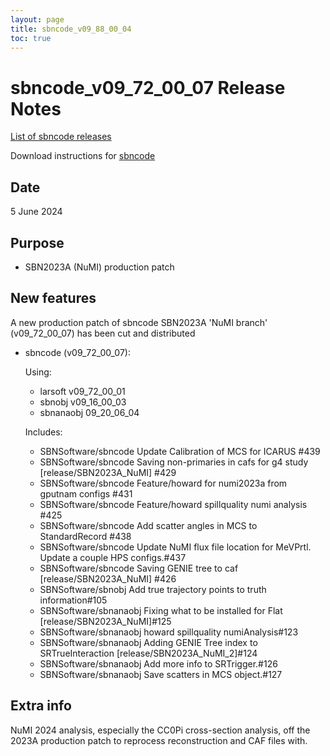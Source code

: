 ```yaml
---
layout: page
title: sbncode_v09_88_00_04
toc: true
---
```


sbncode_v09_72_00_07 Release Notes
=======================================================================================

[List of sbncode releases](https://sbnsoftware.github.io/AnalysisInfrastructure/ReleaseManagement/Releases/List_of_SBN_code_releases)

Download instructions for [sbncode]()

Date
---------------------------------------------------
5 June 2024

Purpose
---------------------------------------------------
* SBN2023A  (NuMI) production patch 

New features
---------------------------------------------------
A new production patch of sbncode  SBN2023A 'NuMI branch' (v09_72_00_07) has been cut and distributed

* sbncode (v09_72_00_07):

  Using:
  *  larsoft v09_72_00_01
  * sbnobj v09_16_00_03
  * sbnanaobj 09_20_06_04 

   Includes:
  * SBNSoftware/sbncode Update Calibration of MCS for ICARUS #439
  * SBNSoftware/sbncode Saving non-primaries in cafs for g4 study [release/SBN2023A_NuMI] #429
  * SBNSoftware/sbncode Feature/howard for numi2023a from gputnam configs #431
  * SBNSoftware/sbncode Feature/howard spillquality numi analysis #425
  * SBNSoftware/sbncode Add scatter angles in MCS to StandardRecord #438
  * SBNSoftware/sbncode Update NuMI flux file location for MeVPrtl. Update a couple HPS configs.#437
  * SBNSoftware/sbncode Saving GENIE tree to caf [release/SBN2023A_NuMI] #426
  * SBNSoftware/sbnobj Add true trajectory points to truth information#105
  * SBNSoftware/sbnanaobj Fixing what to be installed for Flat [release/SBN2023A_NuMI]#125
  * SBNSoftware/sbnanaobj howard spillquality numiAnalysis#123
  * SBNSoftware/sbnanaobj Adding GENIE Tree index to SRTrueInteraction [release/SBN2023A_NuMI_2]#124
  * SBNSoftware/sbnanaobj Add more info to SRTrigger.#126
  * SBNSoftware/sbnanaobj Save scatters in MCS object.#127 

Extra info
---------------------------------------------------
NuMI 2024 analysis, especially the CC0Pi cross-section analysis, off the 2023A production patch to reprocess reconstruction and CAF files with.
